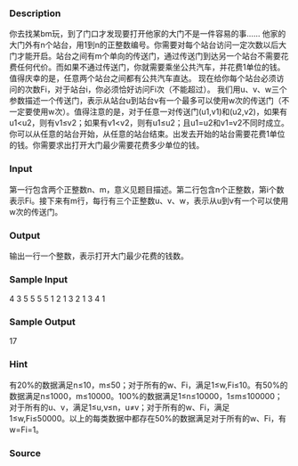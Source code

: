 
### Description
你去找某bm玩，到了门口才发现要打开他家的大门不是一件容易的事……
他家的大门外有n个站台，用1到n的正整数编号。你需要对每个站台访问一定次数以后大门才能开启。站台之间有m个单向的传送门，通过传送门到达另一个站台不需要花费任何代价。而如果不通过传送门，你就需要乘坐公共汽车，并花费1单位的钱。值得庆幸的是，任意两个站台之间都有公共汽车直达。
现在给你每个站台必须访问的次数Fi，对于站台i，你必须恰好访问Fi次（不能超过）。
我们用u、v、w三个参数描述一个传送门，表示从站台u到站台v有一个最多可以使用w次的传送门（不一定要使用w次）。值得注意的是，对于任意一对传送门(u1,v1)和(u2,v2)，如果有u1<u2，则有v1≤v2；如果有v1<v2，则有u1≤u2；且u1=u2和v1=v2不同时成立。
你可以从任意的站台开始，从任意的站台结束。出发去开始的站台需要花费1单位的钱。你需要求出打开大门最少需要花费多少单位的钱。

### Input
第一行包含两个正整数n、m，意义见题目描述。第二行包含n个正整数，第i个数表示Fi。接下来有m行，每行有三个正整数u、v、w，表示从u到v有一个可以使用w次的传送门。
### Output
输出一行一个整数，表示打开大门最少花费的钱数。
### Sample Input
4 3
5 5 5 5
1 2 1
3 2 1
3 4 1
### Sample Output
17
### Hint
有20%的数据满足n≤10，m≤50；对于所有的w、Fi，满足1≤w,Fi≤10。有50%的数据满足n≤1000，m≤10000。100%的数据满足1≤n≤10000，1≤m≤100000；对于所有的u、v，满足1≤u,v≤n，u≠v；对于所有的w、Fi，满足1≤w,Fi≤50000。以上的每类数据中都存在50%的数据满足对于所有的w、Fi，有w=Fi=1。
### Source
